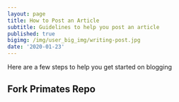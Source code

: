 ```yaml
---
layout: page
title: How to Post an Article
subtitle: Guidelines to help you post an article
published: true
bigimg: /img/user_big_img/writing-post.jpg
date: '2020-01-23'
---
```



Here are a few steps to help you get started on blogging

## Fork Primates Repo
